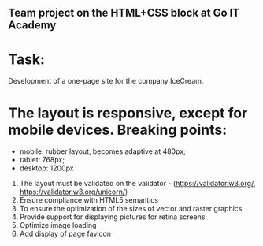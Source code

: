 ## Team project on the HTML+CSS block at Go IT Academy

# Task:
Development of a one-page site for the company IceCream.

# The layout is responsive, except for mobile devices. Breaking points:
- mobile: rubber layout, becomes adaptive at 480px;
- tablet: 768px;
- desktop: 1200px

1. The layout must be validated on the validator - (https://validator.w3.org/, https://validator.w3.org/unicorn/)
2. Ensure compliance with HTML5 semantics
3. To ensure the optimization of the sizes of vector and raster graphics
4. Provide support for displaying pictures for retina screens
5. Optimize image loading
6. Add display of page favicon
